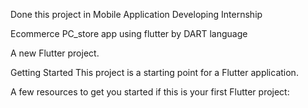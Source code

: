 Done this project in Mobile Application Developing Internship

Ecommerce PC_store app using flutter by DART language

A new Flutter project.

Getting Started
This project is a starting point for a Flutter application.

A few resources to get you started if this is your first Flutter project:
